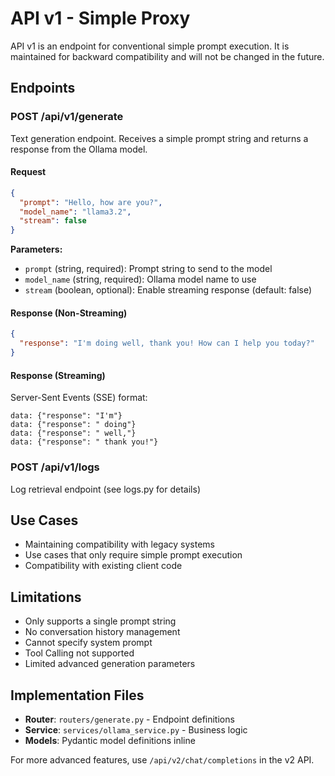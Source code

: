 # API v1 - Simple Proxy

API v1 is an endpoint for conventional simple prompt execution. It is maintained for backward compatibility and will not be changed in the future.

## Endpoints

### POST /api/v1/generate

Text generation endpoint. Receives a simple prompt string and returns a response from the Ollama model.

#### Request

```json
{
  "prompt": "Hello, how are you?",
  "model_name": "llama3.2",
  "stream": false
}
```

**Parameters:**
- `prompt` (string, required): Prompt string to send to the model
- `model_name` (string, required): Ollama model name to use
- `stream` (boolean, optional): Enable streaming response (default: false)

#### Response (Non-Streaming)

```json
{
  "response": "I'm doing well, thank you! How can I help you today?"
}
```

#### Response (Streaming)

Server-Sent Events (SSE) format:

```text
data: {"response": "I'm"}
data: {"response": " doing"}
data: {"response": " well,"}
data: {"response": " thank you!"}
```

### POST /api/v1/logs

Log retrieval endpoint (see logs.py for details)

## Use Cases

- Maintaining compatibility with legacy systems
- Use cases that only require simple prompt execution
- Compatibility with existing client code

## Limitations

- Only supports a single prompt string
- No conversation history management
- Cannot specify system prompt
- Tool Calling not supported
- Limited advanced generation parameters

## Implementation Files

- **Router**: `routers/generate.py` - Endpoint definitions
- **Service**: `services/ollama_service.py` - Business logic
- **Models**: Pydantic model definitions inline

For more advanced features, use `/api/v2/chat/completions` in the v2 API.